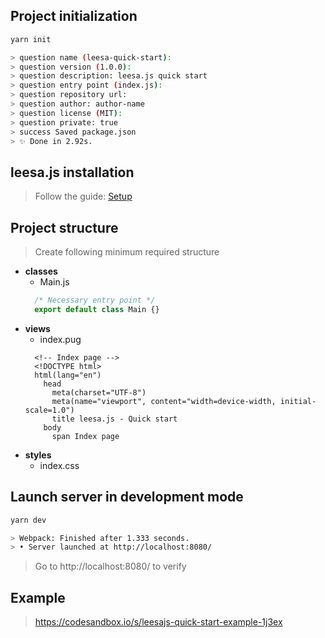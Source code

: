 ## Project initialization

``` bash
yarn init

> question name (leesa-quick-start): 
> question version (1.0.0): 
> question description: leesa.js quick start
> question entry point (index.js): 
> question repository url: 
> question author: author-name
> question license (MIT): 
> question private: true
> success Saved package.json
> ✨ Done in 2.92s.
```

## leesa.js installation
> Follow the guide: [Setup](/get-started/installation?id=Setup)

## Project structure
> Create following minimum required structure

- **classes**
  - Main.js
  ``` javascript
    /* Necessary entry point */
    export default class Main {}
  ```
- **views**
  - index.pug
  ``` pug
    <!-- Index page -->
    <!DOCTYPE html>
    html(lang="en")
      head
        meta(charset="UTF-8")
        meta(name="viewport", content="width=device-width, initial-scale=1.0")
        title leesa.js - Quick start
      body
        span Index page
  ```
- **styles**
  - index.css

## Launch server in development mode

``` bash
yarn dev

> Webpack: Finished after 1.333 seconds.
> • Server launched at http://localhost:8080/
```

> Go to http://localhost:8080/ to verify

## Example

> https://codesandbox.io/s/leesajs-quick-start-example-1j3ex
